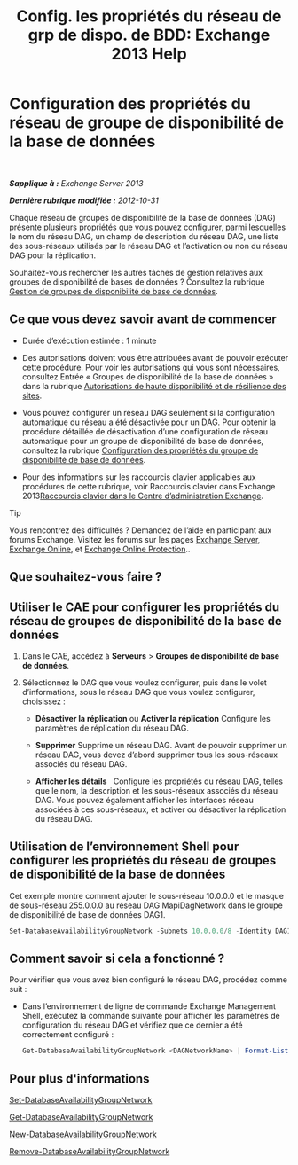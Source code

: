 ﻿---
title: 'Config. les propriétés du réseau de grp de dispo. de BDD: Exchange 2013 Help'
TOCTitle: Configuration des propriétés du réseau de groupe de disponibilité de la base de données
ms:assetid: 41197639-988f-476c-9788-51d5191a7dce
ms:mtpsurl: https://technet.microsoft.com/fr-fr/library/Dd297927(v=EXCHG.150)
ms:contentKeyID: 50477974
ms.date: 05/23/2018
mtps_version: v=EXCHG.150
ms.translationtype: MT
---

# Configuration des propriétés du réseau de groupe de disponibilité de la base de données

 

_**Sapplique à :** Exchange Server 2013_

_**Dernière rubrique modifiée :** 2012-10-31_

Chaque réseau de groupes de disponibilité de la base de données (DAG) présente plusieurs propriétés que vous pouvez configurer, parmi lesquelles le nom du réseau DAG, un champ de description du réseau DAG, une liste des sous-réseaux utilisés par le réseau DAG et l’activation ou non du réseau DAG pour la réplication.

Souhaitez-vous rechercher les autres tâches de gestion relatives aux groupes de disponibilité de bases de données ? Consultez la rubrique [Gestion de groupes de disponibilité de base de données](managing-database-availability-groups-exchange-2013-help.md).

## Ce que vous devez savoir avant de commencer

  - Durée d’exécution estimée : 1 minute

  - Des autorisations doivent vous être attribuées avant de pouvoir exécuter cette procédure. Pour voir les autorisations qui vous sont nécessaires, consultez Entrée « Groupes de disponibilité de la base de données » dans la rubrique [Autorisations de haute disponibilité et de résilience des sites](high-availability-and-site-resilience-permissions-exchange-2013-help.md).

  - Vous pouvez configurer un réseau DAG seulement si la configuration automatique du réseau a été désactivée pour un DAG. Pour obtenir la procédure détaillée de désactivation d’une configuration de réseau automatique pour un groupe de disponibilité de base de données, consultez la rubrique [Configuration des propriétés du groupe de disponibilité de base de données](configure-database-availability-group-properties-exchange-2013-help.md).

  - Pour des informations sur les raccourcis clavier applicables aux procédures de cette rubrique, voir Raccourcis clavier dans Exchange 2013[Raccourcis clavier dans le Centre d’administration Exchange](keyboard-shortcuts-in-the-exchange-admin-center-exchange-online-protection-help.md).

> [!TIP]
> Vous rencontrez des difficultés ? Demandez de l’aide en participant aux forums Exchange. Visitez les forums sur les pages <a href="https://go.microsoft.com/fwlink/p/?linkid=60612">Exchange Server</a>, <a href="https://go.microsoft.com/fwlink/p/?linkid=267542">Exchange Online</a>, et <a href="https://go.microsoft.com/fwlink/p/?linkid=285351">Exchange Online Protection</a>..


## Que souhaitez-vous faire ?

## Utiliser le CAE pour configurer les propriétés du réseau de groupes de disponibilité de la base de données

1.  Dans le CAE, accédez à **Serveurs** \> **Groupes de disponibilité de base de données**.

2.  Sélectionnez le DAG que vous voulez configurer, puis dans le volet d’informations, sous le réseau DAG que vous voulez configurer, choisissez :
    
      - **Désactiver la réplication** ou **Activer la réplication** Configure les paramètres de réplication du réseau DAG.
    
      - **Supprimer** Supprime un réseau DAG. Avant de pouvoir supprimer un réseau DAG, vous devez d’abord supprimer tous les sous-réseaux associés du réseau DAG.
    
      - **Afficher les détails**   Configure les propriétés du réseau DAG, telles que le nom, la description et les sous-réseaux associés du réseau DAG. Vous pouvez également afficher les interfaces réseau associées à ces sous-réseaux, et activer ou désactiver la réplication du réseau DAG.

## Utilisation de l’environnement Shell pour configurer les propriétés du réseau de groupes de disponibilité de la base de données

Cet exemple montre comment ajouter le sous-réseau 10.0.0.0 et le masque de sous-réseau 255.0.0.0 au réseau DAG MapiDagNetwork dans le groupe de disponibilité de base de données DAG1.

```powershell
Set-DatabaseAvailabilityGroupNetwork -Subnets 10.0.0.0/8 -Identity DAG1\MapiDagNetwork
```

## Comment savoir si cela a fonctionné ?

Pour vérifier que vous avez bien configuré le réseau DAG, procédez comme suit :

  - Dans l’environnement de ligne de commande Exchange Management Shell, exécutez la commande suivante pour afficher les paramètres de configuration du réseau DAG et vérifiez que ce dernier a été correctement configuré :
    
    ```powershell
    Get-DatabaseAvailabilityGroupNetwork <DAGNetworkName> | Format-List
    ```

## Pour plus d'informations

[Set-DatabaseAvailabilityGroupNetwork](https://technet.microsoft.com/fr-fr/library/dd298008\(v=exchg.150\))

[Get-DatabaseAvailabilityGroupNetwork](https://technet.microsoft.com/fr-fr/library/dd297938\(v=exchg.150\))

[New-DatabaseAvailabilityGroupNetwork](https://technet.microsoft.com/fr-fr/library/dd335225\(v=exchg.150\))

[Remove-DatabaseAvailabilityGroupNetwork](https://technet.microsoft.com/fr-fr/library/dd298131\(v=exchg.150\))

